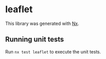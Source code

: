 # leaflet

This library was generated with [Nx](https://nx.dev).

## Running unit tests

Run `nx test leaflet` to execute the unit tests.

